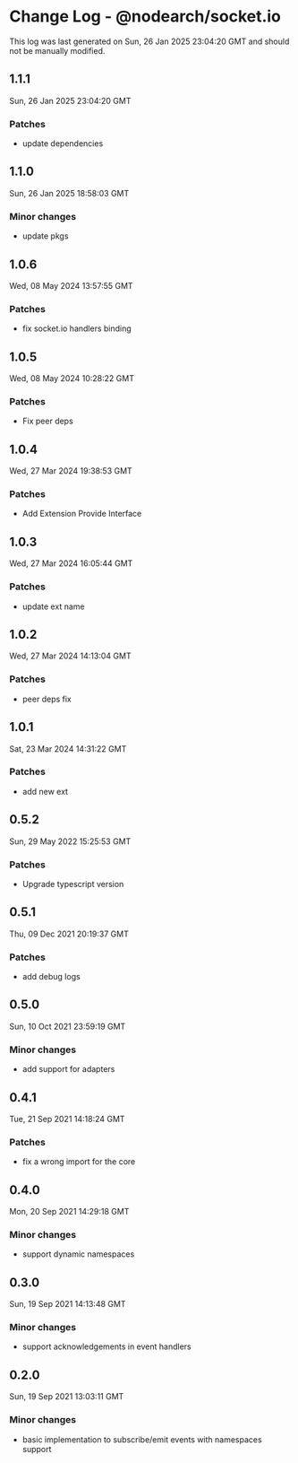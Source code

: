 # Change Log - @nodearch/socket.io

This log was last generated on Sun, 26 Jan 2025 23:04:20 GMT and should not be manually modified.

## 1.1.1
Sun, 26 Jan 2025 23:04:20 GMT

### Patches

- update dependencies

## 1.1.0
Sun, 26 Jan 2025 18:58:03 GMT

### Minor changes

- update pkgs

## 1.0.6
Wed, 08 May 2024 13:57:55 GMT

### Patches

- fix socket.io handlers binding

## 1.0.5
Wed, 08 May 2024 10:28:22 GMT

### Patches

- Fix peer deps

## 1.0.4
Wed, 27 Mar 2024 19:38:53 GMT

### Patches

- Add Extension Provide Interface

## 1.0.3
Wed, 27 Mar 2024 16:05:44 GMT

### Patches

- update ext name

## 1.0.2
Wed, 27 Mar 2024 14:13:04 GMT

### Patches

-  peer deps fix

## 1.0.1
Sat, 23 Mar 2024 14:31:22 GMT

### Patches

- add new ext

## 0.5.2
Sun, 29 May 2022 15:25:53 GMT

### Patches

- Upgrade typescript version

## 0.5.1
Thu, 09 Dec 2021 20:19:37 GMT

### Patches

- add debug logs

## 0.5.0
Sun, 10 Oct 2021 23:59:19 GMT

### Minor changes

- add support for adapters

## 0.4.1
Tue, 21 Sep 2021 14:18:24 GMT

### Patches

- fix a wrong import for the core 

## 0.4.0
Mon, 20 Sep 2021 14:29:18 GMT

### Minor changes

- support dynamic namespaces

## 0.3.0
Sun, 19 Sep 2021 14:13:48 GMT

### Minor changes

- support acknowledgements in event handlers

## 0.2.0
Sun, 19 Sep 2021 13:03:11 GMT

### Minor changes

- basic implementation to subscribe/emit events with namespaces support

